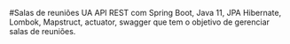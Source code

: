 #Salas de reuniões UA
API REST com Spring Boot, Java 11, JPA Hibernate, Lombok, Mapstruct, actuator, swagger que tem o objetivo de gerenciar salas de reuniões.
